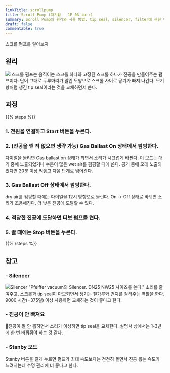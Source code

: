 ```yaml
---
linkTitle: scrollpump
title: Scroll Pump (대기압 - 1E-03 torr)
summary: Scroll Pump의 원리와 사용 방법. tip seal, silencer, filter에 관한 내용과 교체 주기.
draft: false
commentable: true
---
```


스크롤 펌프를 알아보자

<!--more-->

## 원리

![](https://assets.tina.io/aab3b88e-75e9-464f-bc3a-5c8bf84731f8/scroll.png)
스크롤 펌프는 움직이는 스크롤 하나와 고정된 스크롤 하나가 진공을 만들어주는 펌프이다. 단어 그대로 두루마리가 말린 모양으로 스크롤 사이로 공기가 빠져 나간다. 모기향처럼 생긴 tip seal이라는 것을 교체하면서 쓴다. 


## 과정

{{% steps %}}

### 1. 전원을 연결하고 Start 버튼을 누른다.

### 2. (진공을 깬 적 없으면 생략 가능) Gas Ballast On 상태에서 펌핑한다.
다이얼을 돌리면 Gas ballast on 상태가 되면서 소리가 시끄럽게 바뀐다. 이 모드는 대기 중에 노출되었거나 수분이 많은 wet air를 펌핑할 때에 쓴다. 공기 중에 오래 노출되었다면 20분 이상 켜놓고 다음 단계로 넘어간다.

### 3. Gas Ballast Off 상태에서 펌핑한다.
dry air를 펌핑할 때에는 다이얼을 12시 방향으로 돌린다. On -> Off 상태로 바뀌면 소리가 조용해진다. 더 낮은 진공에 도달할 수 있다.

### 4. 적당한 진공에 도달하면 터보 펌프를 켠다.

### 5. 끌 때에는 Stop 버튼을 누른다.

{{% /steps %}}


## 참고

### - Silencer
![Silencer "Pfeiffer vacuum의 Silencer. DN25 NW25 사이즈를 쓴다."](https://assets.tina.io/aab3b88e-75e9-464f-bc3a-5c8bf84731f8/ScrollPump-Silencer.jpg)
소리를 줄여주고, 스크롤과 tip seal이 마모되면서 생기는 철가루와 먼지를 걸러주는 역할을 한다. 9000 시간(=375일) 이상 사용하면 교체하는 것이 좋다고 한다.

### - 진공이 안 빠져요
진공이 잘 안 뽑히면서 소리가 이상하면 tip seal을 교체한다. 설명서 상에서는 1-3년에 한 번 바꿔줘야 하는 것 같다. 

### - Stanby 모드
Stanby 버튼을 길게 누르면 펌프가 최대 속도보다는 천천히 돌면서 진공 뽑는 속도가 느려지는데 수명 관리에 더 좋다고 한다.
